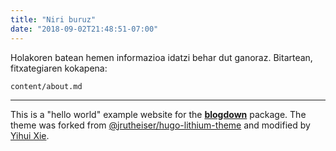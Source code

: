 ```yaml
---
title: "Niri buruz"
date: "2018-09-02T21:48:51-07:00"
---
```


Holakoren batean hemen informazioa idatzi behar dut ganoraz. Bitartean, fitxategiaren kokapena:

`content/about.md`

---

This is a "hello world" example website for the [**blogdown**](https://github.com/rstudio/blogdown) package. The theme was forked from [@jrutheiser/hugo-lithium-theme](https://github.com/jrutheiser/hugo-lithium-theme) and modified by [Yihui Xie](https://github.com/yihui/hugo-lithium).
